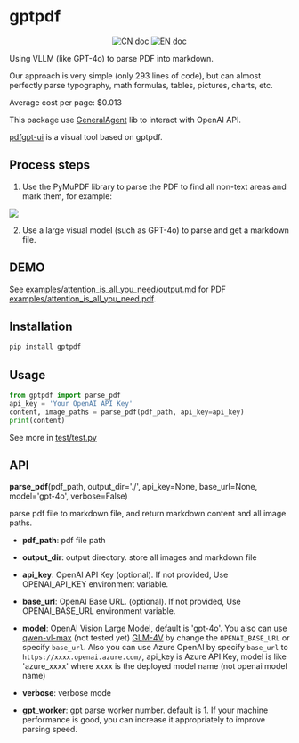 # gptpdf

<p align="center">
<a href="README_CN.md"><img src="https://img.shields.io/badge/文档-中文版-blue.svg" alt="CN doc"></a>
<a href="README.md"><img src="https://img.shields.io/badge/document-English-blue.svg" alt="EN doc"></a>
</p>

Using VLLM (like GPT-4o) to parse PDF into markdown.

Our approach is very simple (only 293 lines of code), but can almost perfectly parse typography, math formulas, tables, pictures, charts, etc.

Average cost per page: $0.013

This package use [GeneralAgent](https://github.com/CosmosShadow/GeneralAgent) lib to interact with OpenAI API.

[pdfgpt-ui](https://github.com/daodao97/gptpdf-ui) is a visual tool based on gptpdf.



## Process steps

1. Use the PyMuPDF library to parse the PDF to find all non-text areas and mark them, for example:

![](docs/demo.jpg)

2. Use a large visual model (such as GPT-4o) to parse and get a markdown file.



## DEMO

See [examples/attention_is_all_you_need/output.md](examples/attention_is_all_you_need/output.md) for PDF [examples/attention_is_all_you_need.pdf](examples/attention_is_all_you_need.pdf).



## Installation

```bash
pip install gptpdf
```



## Usage

```python
from gptpdf import parse_pdf
api_key = 'Your OpenAI API Key'
content, image_paths = parse_pdf(pdf_path, api_key=api_key)
print(content)
```

See more in [test/test.py](test/test.py)



## API

**parse_pdf**(pdf_path, output_dir='./', api_key=None, base_url=None, model='gpt-4o', verbose=False)

parse pdf file to markdown file, and return markdown content and all image paths.

- **pdf_path**: pdf file path

- **output_dir**: output directory. store all images and markdown file

- **api_key**: OpenAI API Key (optional). If not provided, Use OPENAI_API_KEY environment variable.

- **base_url**: OpenAI Base URL. (optional). If not provided, Use OPENAI_BASE_URL environment variable.

- **model**: OpenAI Vision Large Model, default is 'gpt-4o'. 
        You also can use [qwen-vl-max](https://help.aliyun.com/zh/dashscope/developer-reference/vl-plus-quick-start) (not tested yet)
        [GLM-4V](https://open.bigmodel.cn/dev/api#glm-4v) by change the `OPENAI_BASE_URL` or specify `base_url`. 
        Also you can use Azure OpenAI by specify `base_url` to `https://xxxx.openai.azure.com/`, api_key is Azure API Key, model is like 'azure_xxxx' where xxxx is the deployed model name (not openai model name)

- **verbose**: verbose mode

- **gpt_worker**: gpt parse worker number. default is 1. If your machine performance is good, you can increase it appropriately to improve parsing speed.
